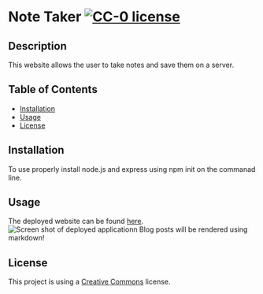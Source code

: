 # Note Taker [![CC-0 license](https://img.shields.io/badge/License-CC--0-blue.svg)](https://creativecommons.org/licenses/by-nd/4.0)

## Description
This website allows the user to take notes and save them on a server.

## Table of Contents
- [Installation](#Installation)
- [Usage](#Usage)
- [License](#License)

## Installation
To use properly install node.js and express using npm init on the commanad line.

## Usage
The deployed website can be found [here](https://blooming-anchorage-66352.herokuapp.com/notes).
![Screen shot of deployed applicationn](https://user-images.githubusercontent.com/42618949/131083620-2304da56-dd20-47a3-857e-75aa67e0a008.png "Tech Blog")
Blog posts will be rendered using markdown!

## License
This project is using a [Creative Commons](https://choosealicense.com/licenses/cc0-1.0/) license.   
